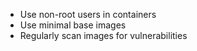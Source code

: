 - Use non-root users in containers
- Use minimal base images
- Regularly scan images for vulnerabilities
